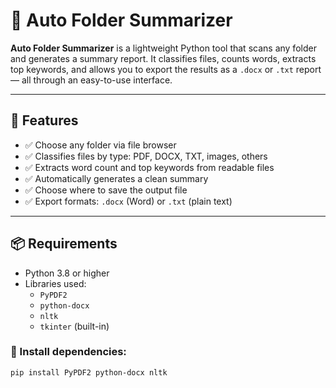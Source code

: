 # 📁 Auto Folder Summarizer

**Auto Folder Summarizer** is a lightweight Python tool that scans any folder and generates a summary report. It classifies files, counts words, extracts top keywords, and allows you to export the results as a `.docx` or `.txt` report — all through an easy-to-use interface.

---

## 🚀 Features

- ✅ Choose any folder via file browser
- ✅ Classifies files by type: PDF, DOCX, TXT, images, others
- ✅ Extracts word count and top keywords from readable files
- ✅ Automatically generates a clean summary
- ✅ Choose where to save the output file
- ✅ Export formats: `.docx` (Word) or `.txt` (plain text)

---

## 📦 Requirements

- Python 3.8 or higher
- Libraries used:
  - `PyPDF2`
  - `python-docx`
  - `nltk`
  - `tkinter` (built-in)

### 🔧 Install dependencies:

```bash
pip install PyPDF2 python-docx nltk
